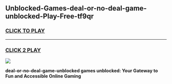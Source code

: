 
## Unblocked-Games-deal-or-no-deal-game-unblocked-Play-Free-tf9qr
<h3>
<a href="https://premium76.site?title=deal-or-no-deal-game-unblocked&ref=12A">CLICK TO PLAY</a></h3>
<hr>

<h3>
<a href="https://premium76.site?title=deal-or-no-deal-game-unblocked&ref=12A">CLICK 2 PLAY</a>
  
</h3>

<a href="https://premium76.site?title=deal-or-no-deal-game-unblocked&ref=12A"><img src="https://clearcache.store/games.png"></a>


**deal-or-no-deal-game-unblocked games unblocked: Your Gateway to Fun and Accessible Online Gaming**
